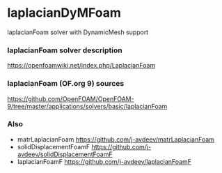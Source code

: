# laplacianDyMFoam
laplacianFoam solver with DynamicMesh support

### laplacianFoam solver description
https://openfoamwiki.net/index.php/LaplacianFoam

### laplacianFoam (OF.org 9) sources
https://github.com/OpenFOAM/OpenFOAM-9/tree/master/applications/solvers/basic/laplacianFoam


### Also
* matrLaplacianFoam https://github.com/j-avdeev/matrLaplacianFoam
* solidDisplacementFoamF https://github.com/j-avdeev/solidDisplacementFoamF
* laplacianFoamF https://github.com/j-avdeev/laplacianFoamF
